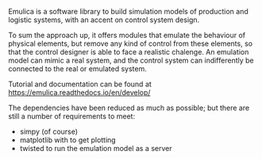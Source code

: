 Emulica is a software library to build simulation models of production and logistic systems, with 
an accent on control system design. 

To sum the approach up, it offers modules that
emulate the behaviour of physical elements, but remove any kind of control from these
elements, so that the control designer is able to face a realistic chalenge. An emulation
model can mimic a real system, and the control system can indifferently be connected
to the real or emulated system.

Tutorial and documentation can be found at
https://emulica.readthedocs.io/en/develop/


The dependencies have been reduced as much as possible; but there are still a number
of requirements to meet:
 - simpy (of course)
 - matplotlib with to get plotting
 - twisted to run the emulation model as a server



